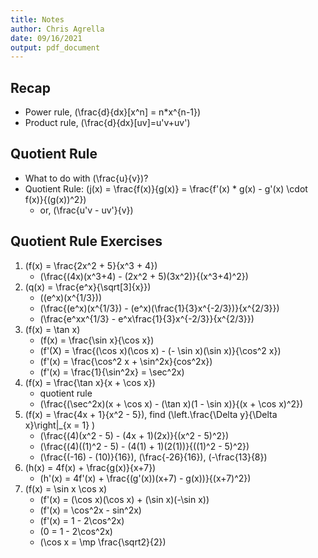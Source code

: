 ```yaml
---
title: Notes
author: Chris Agrella
date: 09/16/2021
output: pdf_document
---
```


## Recap

- Power rule, \(\frac{d}{dx}[x^n] = n*x^{n-1}\)
- Product rule, \(\frac{d}{dx}[uv]=u'v+uv'\)

## Quotient Rule

- What to do with \(\frac{u}{v}\)?
- Quotient Rule: \(j(x) = \frac{f(x)}{g(x)} = \frac{f'(x) * g(x) - g'(x) \cdot f(x)}{(g(x))^2}\)
  - or, \(\frac{u'v - uv'}{v}\)

## Quotient Rule Exercises

1. \(f(x) = \frac{2x^2 + 5}{x^3 + 4}\)
    - \(\frac{(4x)(x^3+4) - (2x^2 + 5)(3x^2)}{(x^3+4)^2}\)
2. \(q(x) = \frac{e^x}{\sqrt[3]{x}}\)
    - \((e^x)(x^{1/3})\)
    - \(\frac{(e^x)(x^{1/3}) - (e^x)(\frac{1}{3}x^{-2/3})}{x^{2/3}}\)
    - \(\frac{e^xx^{1/3} - e^x\frac{1}{3}x^{-2/3}}{x^{2/3}}\)
3. \(f(x) = \tan x\)
    - \(f(x) = \frac{\sin x}{\cos x}\)
    - \(f'(X) = \frac{(\cos x)(\cos x) - (- \sin x)(\sin x)}{\cos^2 x}\)
    - \(f'(x) = \frac{\cos^2 x + \sin^2x}{cos^2x}\)
    - \(f'(x) = \frac{1}{\sin^2x} = \sec^2x\)
4. \(f(x) = \frac{\tan x}{x + \cos x}\)
    - quotient rule
    - \(\frac{(\sec^2x)(x + \cos x) - (\tan x)(1 - \sin x)}{(x + \cos x)^2}\)
5. \(f(x) = \frac{4x + 1}{x^2 - 5}\), find \(\left.\frac{\Delta y}{\Delta x}\right|_{x = 1} \)
    - \(\frac{(4)(x^2 - 5) - (4x + 1)(2x)}{(x^2 - 5)^2}\)
    - \(\frac{(4)((1)^2 - 5) - (4(1) + 1)(2(1))}{((1)^2 - 5)^2}\)
    - \(\frac{(-16) - (10)}{16}\), \(\frac{-26}{16}\), \(-\frac{13}{8}\)
6. \(h(x) = 4f(x) + \frac{g(x)}{x+7}\)
    - \(h'(x) = 4f'(x) + \frac{(g'(x))(x+7) - g(x))}{(x+7)^2}\)
7. \(f(x) = \sin x \cos x\)
    - \(f'(x) = (\cos x)(\cos x) + (\sin x)(-\sin x)\)
    - \(f'(x) = \cos^2x - sin^2x\)
    - \(f'(x) = 1 - 2\cos^2x\)
    - \(0 = 1 - 2\cos^2x\)
    - \(\cos x = \mp \frac{\sqrt2}{2}\)
